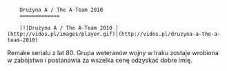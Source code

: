 
        Drużyna A / The A-Team 2010 
        =============
        
        [![Drużyna A / The A-Team 2010 ](http://vidos.pl/images/player.gif)](http://vidos.pl/druzyna-a-the-a-team-2010)
        
        
 Remake serialu z lat 80. Grupa weteranów wojny w Iraku zostaje wrobiona w zabójstwo i postanawia za wszelka cenę odzyskać dobre imię.
    